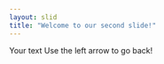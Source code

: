 ```yaml
---
layout: slid
title: "Welcome to our second slide!"
---
```

Your text 
Use the left arrow to go back!


